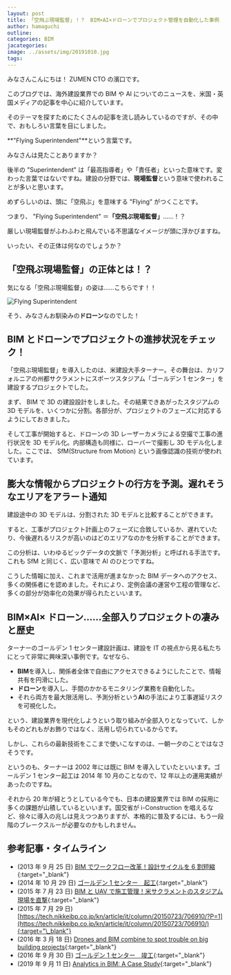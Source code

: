```yaml
---
layout: post
title: 「空飛ぶ現場監督」！？　BIM×AI×ドローンでプロジェクト管理を自動化した事例
author: hamaguchi
outline: 
categories: BIM
jacategories: 
image: ../assets/img/20191010.jpg
tags:
---
```


みなさんこんにちは！ ZUMEN CTO の濱口です。

このブログでは、海外建設業界での BIM や AI についてのニュースを、米国・英国メディアの記事を中心に紹介しています。

そのテーマを探すためにたくさんの記事を流し読みしているのですが、その中で、おもしろい言葉を目にしました。

**"Flying Superintendent"**という言葉です。

みなさんは見たことありますか？

後半の "Superintendent" は「最高指導者」や「責任者」といった意味です。変わった言葉ではないですね。建設の分野では、**現場監督**という意味で使われることが多いと思います。

めずらしいのは、頭に「空飛ぶ」を意味する "Flying" がつくことです。

つまり、 "Flying Superintendent" ＝**「空飛ぶ現場監督」**……！？

厳しい現場監督がふわふわと飛んでいる不思議なイメージが頭に浮かびますね。

いったい、その正体は何なのでしょうか？

## 「空飛ぶ現場監督」の正体とは！？

気になる「空飛ぶ現場監督」の姿は……こちらです！！

![Flying Superintendent](../../../../assets/img/20191010.jpg)

そう、みなさんお馴染みの**ドローン**なのでした！

## BIM とドローンでプロジェクトの進捗状況をチェック！

「空飛ぶ現場監督」を導入したのは、米建設大手ターナー。その舞台は、カリフォルニアの州都サクラメントにスポーツスタジアム「ゴールデン 1 センター」を建設するプロジェクトでした。

まず、 BIM で 3D の建設設計をしました。その結果できあがったスタジアムの 3D モデルを、いくつかに分割。各部分が、プロジェクトのフェーズに対応するようにしておきました。

そして工事が開始すると、ドローンの 3D レーザーカメラによる空撮で工事の進行状況を 3D モデル化。内部構造も同様に、ローバーで撮影し 3D モデル化しました。ここでは、 SfM(Structure from Motion) という画像認識の技術が使われています。

## 膨大な情報からプロジェクトの行方を予測。遅れそうなエリアをアラート通知

建設途中の 3D モデルは、分割された 3D モデルと比較することができます。

すると、工事がプロジェクト計画上のフェーズに合致しているか、遅れていたり、今後遅れるリスクが高いのはどのエリアなのかを分析することができます。

この分析は、いわゆるビックデータの文脈で「予測分析」と呼ばれる手法です。これも SfM と同じく、広い意味で AI のひとつですね。

こうした情報に加え、これまで活用が進まなかった BIM データへのアクセス、多くの関係者にを認めました。それにより、定例会議の運営や工程の管理など、多くの部分が効率化の効果が得られたといいます。

## BIM×AI× ドローン……全部入りプロジェクトの凄みと歴史

ターナーのゴールデン 1 センター建設計画は、建設を IT の視点から見る私たちにとって非常に興味深い事例です。なぜなら、

- **BIM**を導入し、関係者全体で自由にアクセスできるようにしたことで、情報共有を円滑にした。
- **ドローン**を導入し、手間のかかるモニタリング業務を自動化した。
- それら両方を最大限活用し、予測分析という**AI**の手法により工事遅延リスクを可視化した。

という、建設業界を現代化しようという取り組みが全部入りとなっていて、しかもそのどれもがお飾りではなく、活用し切られているからです。

しかし、これらの最新技術をここまで使いこなすのは、一朝一夕のことではなさそうです。

というのも、ターナーは 2002 年には既に BIM を導入していたといいます。ゴールデン 1 センター起工は 2014 年 10 月のことなので、12 年以上の運用実績があったのですね。

それから 20 年が経とうとしている今でも、日本の建設業界では BIM の採用に多くの課題が山積しているといいます。国交省が i-Construction を唱えるなど、徐々に導入の兆しは見えつつありますが、本格的に普及するには、もう一段階のブレークスルーが必要なのかもしれません。

## 参考記事・タイムライン

- (2013 年 9 月 25 日) [BIM でワークフロー改革！設計サイクルを 6 割短縮](https://tech.nikkeibp.co.jp/kn/article/it/column/20130920/632969/){:target="\_blank"}
- (2014 年 10 月 29 日) [ゴールデン 1 センター　起工](https://en.wikipedia.org/wiki/Golden_1_Center){:target="\_blank"}
- (2015 年 7 月 23 日) [BIM と UAV で施工管理！米サクラメントのスタジアム現場を直撃](http://ieiri-lab.jp/it/2015/07/sacramento_stadium.html){:target="\_blank"}
- (2015 年 7 月 29 日) [https://tech.nikkeibp.co.jp/kn/article/it/column/20150723/706910/?P=1](https://tech.nikkeibp.co.jp/kn/article/it/column/20150723/706910/){:target="\_blank"}
- (2016 年 3 月 18 日) [Drones and BIM combine to spot trouble on big building projects](http://www.globalconstructionreview.com/trends/drones-and-bim-combine-sp7ot-trou7ble-bi7g/){:target="\_blank"}
- (2016 年 9 月 30 日) [ゴールデン 1 センター　竣工](https://en.wikipedia.org/wiki/Golden_1_Center){:target="\_blank"}
- (2019 年 9 月 11 日) [Analytics in BIM: A Case Study](https://themagnumgroup.net/Blog/analytics-in-bim-a-case-study/){:target="\_blank"}
